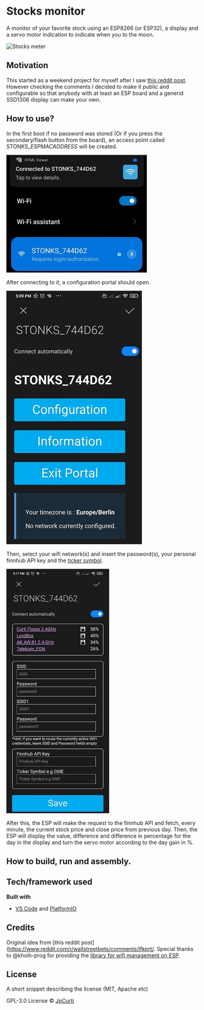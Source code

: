# Stocks monitor 
A monitor of your favorite stock using an ESP8266 (or ESP32), a display and a servo motor indication to indicate when you to the moon.

![Stocks meter](images/stonksmeter.gif)

## Motivation
This started as a weekend project for myself after I saw [this reddit post](https://www.reddit.com/r/wallstreetbets/comments/lfkprt/finished_my_diy_project_just_in_time_for_gme_to/). However checking the comments I decided to make it public and configurable so that anybody with at least an ESP board and a generid SSD1306 display can make your own.

## How to use?
In the first boot if no password was stored (Or if you press the secondary/flash button from the board), an access point called STONKS_*ESPMACADDRESS* will be created.

![Access point created by the ESP](images/access_point.jpeg)

After connecting to it, a configuration portal should open.

![Initial page from config portal](images/configuration_portal_1.jpeg)

Then, select your wifi network(s) and insert the password(s), your personal finnhub API key and the [ticker symbol](https://en.wikipedia.org/wiki/Ticker_symbol).

![Configuration portal](images/configuration_portal_2.jpeg)

After this, the ESP will make the request to the finnhub API and fetch, every minute, the current stock price and close price from previous day. Then, the ESP will display the value, difference and difference in percentage for the day in the display and turn the servo motor according to the day gain in %.

## How to build, run and assembly.


## Tech/framework used
<b>Built with</b>
- [VS Code](https://code.visualstudio.com/) and [PlatformIO](https://platformio.org/)


## Credits
Original idea from [this reddit post](https://www.reddit.com/r/wallstreetbets/comments/lfkprt/. Special thanks to @khoih-prog for providing the [library for wifi management on ESP](https://github.com/khoih-prog/ESP_WiFiManager).


## License
A short snippet describing the license (MIT, Apache etc)

GPL-3.0 License © [JpCurti](https://github.com/jpcurti)
